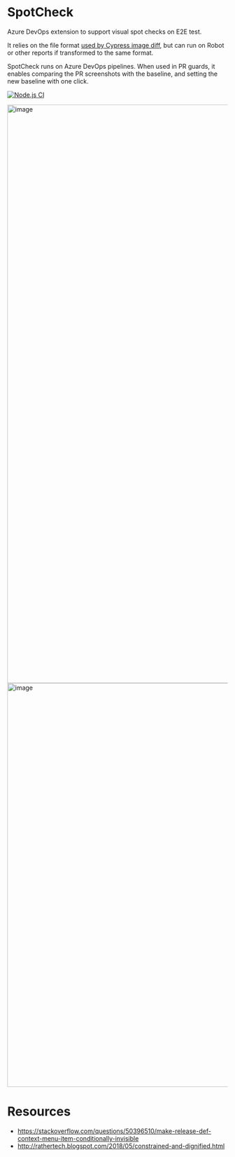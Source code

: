 # SpotCheck
Azure DevOps extension to support visual spot checks on E2E test.

It relies on the file format [used by Cypress image diff](https://github.com/haim-io/cypress-image-diff), but can run on Robot or other reports if transformed to the same format.

SpotCheck runs on Azure DevOps pipelines. When used in PR guards, it enables comparing the PR screenshots with the baseline, and setting the new baseline with one click.

[![Node.js CI](https://github.com/GrimaceOfDespair/SpotCheck/actions/workflows/node.js.yml/badge.svg)](https://github.com/GrimaceOfDespair/SpotCheck/actions/workflows/node.js.yml)

<img width="1319" alt="image" src="https://github.com/user-attachments/assets/294a3d03-026e-437d-9be1-493ee3386746" />

<img width="921" alt="image" src="https://github.com/user-attachments/assets/13a39875-42a5-4d77-afee-b5756b981bf2" />


# Resources
- https://stackoverflow.com/questions/50396510/make-release-def-context-menu-item-conditionally-invisible
- http://rathertech.blogspot.com/2018/05/constrained-and-dignified.html
